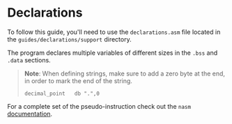 # Declarations

To follow this guide, you'll need to use the `declarations.asm` file located in the `guides/declarations/support` directory.

The program declares multiple variables of different sizes in the `.bss` and `.data` sections.

>**Note**: When defining strings, make sure to add a zero byte at the end, in order to mark the end of the string.
>
>```Assembly
>decimal_point   db ".",0
>```

For a complete set of the pseudo-instruction check out the `nasm` [documentation](https://nasm.us/doc/nasmdoc3.html).
